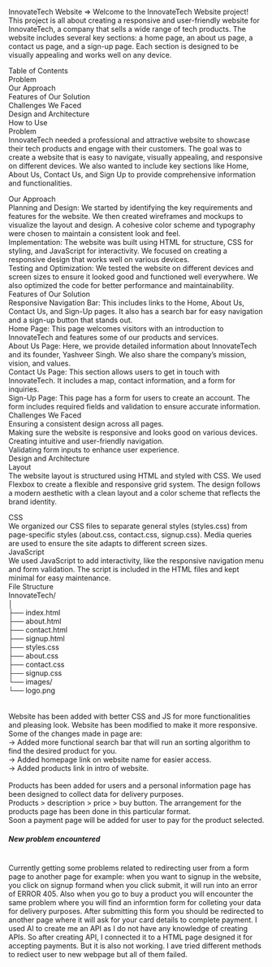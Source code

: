 InnovateTech Website =>
Welcome to the InnovateTech Website project! This project is all about creating a responsive and user-friendly website for InnovateTech, a company that sells a wide range of tech products. The website includes several key sections: a home page, an about us page, a contact us page, and a sign-up page. Each section is designed to be visually appealing and works well on any device.<br/>

Table of Contents<br/>
Problem<br/>
Our Approach<br/>
Features of Our Solution<br/>
Challenges We Faced<br/>
Design and Architecture<br/>
How to Use<br/>
Problem<br/>
InnovateTech needed a professional and attractive website to showcase their tech products and engage with their customers. The goal was to create a website that is easy to navigate, visually appealing, and responsive on different devices. We also wanted to include key sections like Home, About Us, Contact Us, and Sign Up to provide comprehensive information and functionalities.<br/>

Our Approach<br/>
Planning and Design: We started by identifying the key requirements and features for the website. We then created wireframes and mockups to visualize the layout and design. A cohesive color scheme and typography were chosen to maintain a consistent look and feel.
<br/>
Implementation: The website was built using HTML for structure, CSS for styling, and JavaScript for interactivity. We focused on creating a responsive design that works well on various devices.
<br/>
Testing and Optimization: We tested the website on different devices and screen sizes to ensure it looked good and functioned well everywhere. We also optimized the code for better performance and maintainability.
<br/>
Features of Our Solution<br/>
Responsive Navigation Bar: This includes links to the Home, About Us, Contact Us, and Sign-Up pages. It also has a search bar for easy navigation and a sign-up button that stands out.
<br/>
Home Page: This page welcomes visitors with an introduction to InnovateTech and features some of our products and services.
<br/>
About Us Page: Here, we provide detailed information about InnovateTech and its founder, Yashveer Singh. We also share the company’s mission, vision, and values.
<br/>
Contact Us Page: This section allows users to get in touch with InnovateTech. It includes a map, contact information, and a form for inquiries.
<br/>
Sign-Up Page: This page has a form for users to create an account. The form includes required fields and validation to ensure accurate information.
<br/>
Challenges We Faced<br/>
Ensuring a consistent design across all pages.<br/>
Making sure the website is responsive and looks good on various devices.<br/>
Creating intuitive and user-friendly navigation.<br/>
Validating form inputs to enhance user experience.<br/>
Design and Architecture<br/>
Layout<br/>
The website layout is structured using HTML and styled with CSS. We used Flexbox to create a flexible and responsive grid system. The design follows a modern aesthetic with a clean layout and a color scheme that reflects the brand identity.<br/>

CSS<br/>
We organized our CSS files to separate general styles (styles.css) from page-specific styles (about.css, contact.css, signup.css). Media queries are used to ensure the site adapts to different screen sizes.
<br/>
JavaScript<br/>
We used JavaScript to add interactivity, like the responsive navigation menu and form validation. The script is included in the HTML files and kept minimal for easy maintenance.
<br/>
File Structure<br/>
InnovateTech/<br/>
│<br/>
├── index.html<br/>
├── about.html<br/>
├── contact.html<br/>
├── signup.html<br/>
├── styles.css<br/>
├── about.css<br/>
├── contact.css<br/>
├── signup.css<br/>
└── images/<br/>
    └── logo.png<br/>
<br/><br/>
Website has been added with better CSS and JS for more functionalities and pleasing look. Website has been modified to make it more responsive.<br/>
Some of the changes made in page are:<BR/>
-> Added more functional search bar that will run an sorting algorithm to find the desired product for you.<br/>
-> Added homepage link on website name for easier access.<br/>
-> Added products link in intro of website. <br/>
<br/>
Products has been added for users and a personal information page has been designed to collect data for delivery purposes.<br/>
Products > description > price > buy button. The arrangement for the products page has been done in this particular format.<br/>
Soon a payment page will be added for user to pay for the product selected.<br/>
<h5>New problem encountered</h5><br/>
Currently getting some problems related to redirecting user from a form page to another page for example: when you want to signup in the website, you click on signup formand when you click submit, it will run into an error of ERROR 405. Also when you go to buy a product you will encounter the same problem where you will find an informtion form for colleting your data for delivery purposes. After submitting this form you should be redirected to another page where it will ask for your card details to complete payment. I used AI to create me an API as I do not have any knowledge of creating APIs. So after creating API, I connected it to a HTML page designed it for accepting payments. But it is also not working. I ave tried different methods to rediect user to new webpage but all of them failed.<br/>
